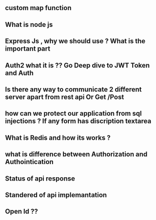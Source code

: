 ## custom map function
<script>
console.log("hay")
const myArray = [1,2,3]
Array.prototype.myMap=function(callBack){
    console.log(this,"this")
    let result = []
    for(let i=0;i<this.length;i++){

        result.push(callBack(this[i]))

    }
    return result
}

const result = myArray.myMap(obj=>{
    return obj*2
})
console.log(result,"Result")

const array1 = [1, 4, 9, 16];
const map1 = array1.myMap(x => x * 2);
console.log(map1);
</script>

## What is node js 

## Express Js , why we should use ? What is the important part 

## Auth2 what it is ?? Go Deep dive to JWT Token and Auth 

## Is there any way to communicate 2 different server apart from rest api Or Get /Post 

## how can we protect our application from sql injections ? If any form has discription textarea 

## What is Redis and how its works ?

## what is difference between Authorization and Authointication 

## Status of api response 

## Standered of api implemantation 

## Open Id ??

## 


